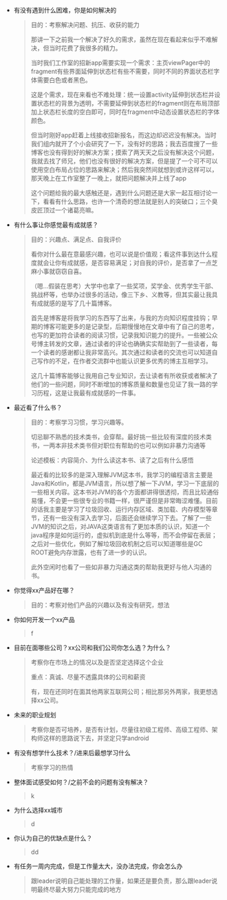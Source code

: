 - 有没有遇到什么困难，你是如何解决的

  > 目的：考察解决问题、抗压、收获的能力
  >
  > 那讲一下之前我一个解决了好久的需求，虽然在现在看起来似乎不难解决，但当时花费了我很多的精力。
  >
  > 当时我们工作室的招新app需要实现一个需求：主页viewPager中的fragment有些界面延伸到状态栏有些不需要，同时不同的界面状态栏字体需要白色或者黑色。
  >
  > 这是个需求，现在来看也不难处理：统一设置activity延伸到状态栏并设置状态栏的背景为透明，不需要延伸到状态栏的fragment则在布局顶部加上状态栏长度的空白即可，同时在fragment中动态设置状态栏的字体颜色。
  >
  > 但当时刚好app赶着上线接收招新报名，而这边却迟迟没有解决。当时我们组内就开了个小会研究了一下，没有好的思路；我去百度搜了一些博客也没有得到好的解决方案；摸索了两天天之后没有解决这个问题，我就去找了师兄，他们也没有很好的解决方案，但是提了一个可不可以使用空白布局占位的思路来解决；然后我突然间就想到或许这样可以，那天晚上在工作室整了一晚上，就把问题解决并上线了app
  >
  > 这个问题给我的最大感触还是，遇到什么问题还是大家一起互相讨论一下，看看有什么思路，也许一个清奇的想法就是别人的突破口；三个臭皮匠顶过一个诸葛亮嘛。

- 有什么事让你感觉最有成就感？

  > 目的：兴趣点、满足点、自我评价
  >
  > 看你对什么最在意最感兴趣，也可以说是价值观；看这件事到达什么程度就会让你有成就感，是否容易满足；对自我的评价，是否拿了一点芝麻小事就窃窃自喜。
  >
  > （嗯...假装在思考）大学中也拿了一些奖项，奖学金、优秀学生干部、挑战杯等，也举办过很多的活动，像三下乡、义教等，但其实最让我具有成就感的是写了几十篇博客。
  >
  > 首先是博客是将我学习的东西写了出来，与我的方向知识程度挂钩；早期的博客可能更多的是记录型，后期慢慢地在文章中有了自己的思考，也写的更加符合读者的阅读习惯，记录我知识能力的提升。一些被公众号博主转发的文章，通过读者的评论也确确实实帮助到了一些读者，每一个读者的感谢都让我非常高兴。其次通过和读者的交流也可以知道自己写作的不足，在作者交流群中也能认识更多优秀的博主互相学习。
  >
  > 这几十篇博客能够让我用自己专业知识，去让读者有所收获或者解决了他们的一些问题，同时不断增加的博客质量和数量也见证了我一路的学习历程，这是让我最有成就感的一件事。
  >
  > 

- 最近看了什么书？

  > 目的：考察学习习惯，学习兴趣等。
  >
  > 切忌聊不熟悉的技术类书，会穿帮。最好挑一些比较有深度的技术类书，一两本非技术类书但对职位有帮助的也可以例如非暴力沟通等
  >
  > 论述模板：内容简介、为什么读这本书、读了之后有什么感悟
  >
  > 最近看的比较多的是深入理解JVM这本书，我学习的编程语言主要是Java和Kotlin，都是JVM语言，所以想了解一下JVM，学习一下底层的一些相关内容。这本书对JVM的各个方面都讲得很透彻，而且比较通俗易懂，不会更一些很专业的书籍一样，很严谨但是非常晦涩难懂。目前的话我主要是学习了垃圾回收、运行内存区域、类加载、内存模型等章节，还有一些没有深入去学习，后面还会继续学习下去。了解了一些JVM的知识之后，对JAVA这类语言有了更加本质的认识，知道一个java程序是如何运行的，虚拟机到底是什么等等，而不会停留在表层；之后对一些优化，例如了解垃圾回收机制之后可以知道哪些是GC ROOT避免内存泄露，也有了进一步的认识。
  >
  > 此外空闲时也看了一些如非暴力沟通这类的帮助我更好与他人沟通的书。

- 你觉得xx产品好在哪？

  > 目的：考察对他们产品的兴趣以及有没有研究，想法

- 你如何开发一个xx产品

  >  f 

- 目前在面哪些公司？xx公司和我们公司你怎么选？为什么？

  > 考察你在市场上的情况以及是否坚定选择这个企业
  >
  > 重点：真诚、尽量不透露具体的公司和薪资
  >
  > 有，现在还同时在面其他两家互联网公司；相比那另外两家，我更想选择xx公司。
  >
  > 

- 未来的职业规划

  > 考察你是否可培养，是否有计划，尽量往初级工程师、高级工程师、架构师这样的思路说下去，并坚定只学android
  >
  > 

- 有没有想学什么技术？/进来后最想学习什么

  > 考察学习的热情

- 整体面试感受如何？/之前不会的问题有没有解决？

  > k

- 为什么选择xx城市

  > d

- 你认为自己的优缺点是什么？

  > dd

- 有任务一周内完成，但是工作量太大，没办法完成，你会怎么办

  > 跟leader说明自己能处理的工作量，如果还是要负责，那么跟leader说明最终尽最大努力只能完成的地方